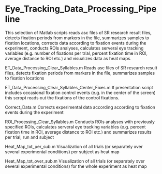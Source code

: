 # Eye_Tracking_Data_Processing_Pipeline

This selection of Matlab scripts reads asc files of SR research result files, detects fixation periods from markers in the file, summarizes samples to fixation locations, corrects data according to fixation events during the experiment, conducts ROIs analyses, calculates serveral eye tracking variables (e.g. number of fixations per trial, percent fixation time in ROI, average distance to ROI etc.) and visualizes data as heat maps.


ET_Data_Processing_Clear_Syllables.m
Reads asc files of SR research result files, detects fixation periods from markers in the file, summarizes samples to fixation locations

ET_Data_Processing_Clear_Syllables_Center_Fixes.m
If presentation script includes occasional fixation control events (e.g. in the center of the screen) this scropt reads out the fixations of the control fixations.

Correct_Data.m
Corrects experimental data according according to fixation events during the experiment

ROI_Processing_Clear_Syllables.m
Conducts ROIs analyses with previously specified ROIs, calculates serveral eye tracking variables (e.g.  percent fixation time in ROI, average distance to ROI etc.) and summarizes results per trial, run and subject

Heat_Map_tot_per_sub.m
Visualization of all trials (or separately over several experimental conditions) per subject as heat map

Heat_Map_tot_over_sub.m
Visualization of all trials (or separately over several experimental conditions) for the whole experiment as heat map
